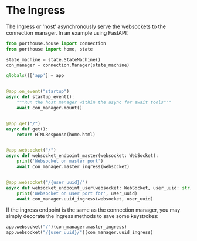 # The Ingress

The Ingress or 'host' asynchronously serve the websockets to the connection manager.
In an example using FastAPI:

```py
from porthouse.house import connection
from porthouse import home, state

state_machine = state.StateMachine()
con_manager = connection.Manager(state_machine)

globals()['app'] = app


@app.on_event("startup")
async def startup_event():
    """Run the host manager within the async for await tools"""
    await con_manager.mount()


@app.get("/")
async def get():
    return HTMLResponse(home.html)


@app.websocket("/")
async def websocket_endpoint_master(websocket: WebSocket):
    print('Websocket on master port')
    await con_manager.master_ingress(websocket)


@app.websocket("/{user_uuid}/")
async def websocket_endpoint_user(websocket: WebSocket, user_uuid: str):
    print('Websocket on user port for', user_uuid)
    await con_manager.uuid_ingress(websocket, user_uuid)
```

If the ingress endpoint is the same as the connection manager, you may simply decorate the ingress methods to save some keystrokes:

```py
app.websocket("/")(con_manager.master_ingress)
app.websocket("/{user_uuid}/")(con_manager.uuid_ingress)
```

